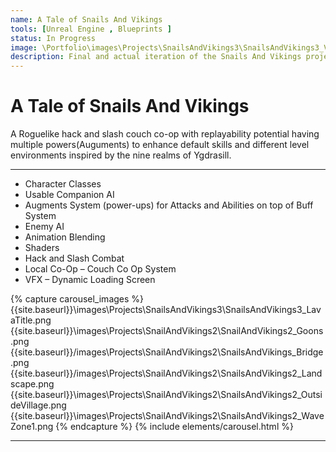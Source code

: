 ```yaml
---
name: A Tale of Snails And Vikings
tools: [Unreal Engine , Blueprints ]
status: In Progress
image: \Portfolio\images\Projects\SnailsAndVikings3\SnailsAndVikings3_VillageTitle.png
description: Final and actual iteration of the Snails And Vikings project in the form of a couch co-op roguelike action game.
---
```


# A Tale of Snails And Vikings

A Roguelike hack and slash couch co-op with replayability potential having multiple powers(Auguments) to enhance default skills and different level environments inspired by the nine realms of Ygdrasill.

---

* Character Classes
* Usable Companion AI
* Augments System (power-ups) for Attacks and Abilities on top of Buff System
* Enemy AI
* Animation Blending
* Shaders
* Hack and Slash Combat
* Local Co-Op – Couch Co Op System
* VFX – Dynamic Loading Screen

{% capture carousel_images %}
{{site.baseurl}}\images\Projects\SnailsAndVikings3\SnailsAndVikings3_LavaTitle.png
{{site.baseurl}}\images\Projects\SnailAndVikings2\SnailAndVikings2_Goons.png
{{site.baseurl}}/images\Projects\SnailAndVikings2\SnailsAndVikings_Bridge.png
{{site.baseurl}}/images\Projects\SnailAndVikings2\SnailsAndVikings2_Landscape.png
{{site.baseurl}}\images\Projects\SnailAndVikings2\SnailsAndVikings2_OutsideVillage.png
{{site.baseurl}}\images\Projects\SnailAndVikings2\SnailsAndVikings2_WaveZone1.png
{% endcapture %}
{% include elements/carousel.html %}


---

